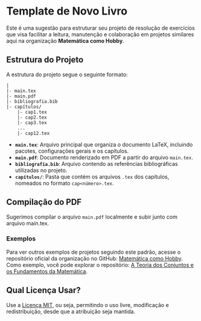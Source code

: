 # Template de Novo Livro

Este é uma sugestão para estruturar seu projeto de resolução de exercícios que visa facilitar a leitura, manutenção e colaboração em projetos similares aqui na organização **Matemática como Hobby**.

## Estrutura do Projeto

A estrutura do projeto segue o seguinte formato:

```
|
|- main.tex
|- main.pdf
|- bibliografia.bib
|- capítulos/
    |- cap1.tex
    |- cap2.tex
    |- cap3.tex
    ...
    |- cap12.tex
```

- **`main.tex`**: Arquivo principal que organiza o documento LaTeX, incluindo pacotes, configurações gerais e os capítulos.
- **`main.pdf`**: Documento renderizado em PDF a partir do arquivo `main.tex`.
- **`bibliografia.bib`**: Arquivo contendo as referências bibliográficas utilizadas no projeto.
- **`capítulos/`**: Pasta que contém os arquivos `.tex` dos capítulos, nomeados no formato `cap<número>.tex`.


## Compilação do PDF

Sugerimos compilar o arquivo `main.pdf`  localmente e subir junto com arquivo main.tex.


### Exemplos

Para ver outros exemplos de projetos seguindo este padrão, acesse o repositório oficial da organização no GitHub: [Matemática como Hobby](https://github.com/Matematica-como-Hobby). Como exemplo, você pode explorar o repositório: [A Teoria dos Conjuntos e os Fundamentos da Matemática](https://github.com/Matematica-como-Hobby/A-Teoria-dos-Conjuntos-e-os-Fundamentos-da-Matematica).

## Qual Licença Usar?

Use a [Licença MIT](LICENSE), ou seja, permitindo o uso livre, modificação e redistribuição, desde que a atribuição seja mantida.
